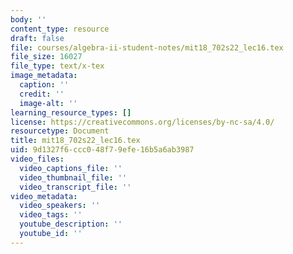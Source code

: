 ```yaml
---
body: ''
content_type: resource
draft: false
file: courses/algebra-ii-student-notes/mit18_702s22_lec16.tex
file_size: 16027
file_type: text/x-tex
image_metadata:
  caption: ''
  credit: ''
  image-alt: ''
learning_resource_types: []
license: https://creativecommons.org/licenses/by-nc-sa/4.0/
resourcetype: Document
title: mit18_702s22_lec16.tex
uid: 9d1327f6-ccc0-48f7-9efe-16b5a6ab3987
video_files:
  video_captions_file: ''
  video_thumbnail_file: ''
  video_transcript_file: ''
video_metadata:
  video_speakers: ''
  video_tags: ''
  youtube_description: ''
  youtube_id: ''
---
```


